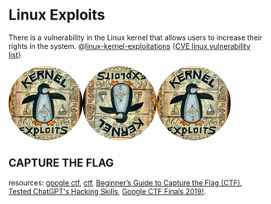 # Linux Exploits

There is a vulnerability in the Linux kernel that allows users to increase their rights in the system. @[linux-kernel-exploitations](https://github.com/xairy/linux-kernel-exploitation) {[CVE linux vulnerability list](https://www.cvedetails.com/vulnerability-list/vendor_id-33/Linux.html)}

<img src="img/ex.png" width=29% style="border-radius: 50%;"><img src="img/es.png" width=29% style="border-radius: 50%;"><img src="img/ex.png" width=29% style="border-radius: 50%;">


## CAPTURE THE FLAG

resources: [google ctf](https://capturetheflag.withgoogle.com/), [ctf](https://www.hackthebox.com/hacker/ctf), [Beginner’s Guide to Capture the Flag (CTF)](https://thehackersmeetup.medium.com/beginners-guide-to-capture-the-flag-ctf-71a1cbd9d27c), [Tested ChatGPT's Hacking Skills](https://youtu.be/ZG9DUQ0s0QU), [Google CTF Finals 2019!](https://youtu.be/PBvthC7soS4).

